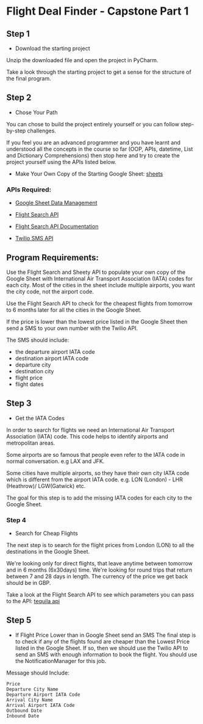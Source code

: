 # Flight Deal Finder - Capstone Part 1

## Step 1 
- Download the starting project

Unzip the downloaded file and open the project in PyCharm.

Take a look through the starting project to get a sense for the structure of the final program.

## Step 2
- Chose Your Path  

You can chose to build the project entirely yourself or you can follow step-by-step challenges.  

If you feel you are an advanced programmer and you have learnt and understood all the concepts in the course so far (OOP, APIs, datetime, List and Dictionary Comprehensions) then stop here and try to create the project yourself using the APIs listed below.  

- Make Your Own Copy of the Starting Google Sheet: [sheets](https://docs.google.com/spreadsheets/d/1YMK-kYDYwuiGZoawQy7zyDjEIU9u8oggCV4H2M9j7os/edit?usp=sharing)

### APIs Required:

- [Google Sheet Data Management](https://sheety.co/)

- [Flight Search API](https://partners.kiwi.com/)

- [Flight Search API Documentation](https://tequila.kiwi.com/portal/docs/tequila_api)

- [Twilio SMS API](https://www.twilio.com/docs/sms)

## Program Requirements:

Use the Flight Search and Sheety API to populate your own copy of the Google Sheet with International Air Transport Association (IATA) codes for each city. Most of the cities in the sheet include multiple airports, you want the city code, not the airport code.

Use the Flight Search API to check for the cheapest flights from tomorrow to 6 months later for all the cities in the Google Sheet.

If the price is lower than the lowest price listed in the Google Sheet then send a SMS to your own number with the Twilio API.

The SMS should include:
- the departure airport IATA code
- destination airport IATA code
- departure city 
- destination city
- flight price
- flight dates

## Step 3
- Get the IATA Codes

In order to search for flights we need an International Air Transport Association (IATA) code. This code helps to identify airports and metropolitan areas.

Some airports are so famous that people even refer to the IATA code in normal conversation. e.g LAX and JFK.

Some cities have multiple airports, so they have their own city IATA code which is different from the airport IATA code. e.g. LON (London) - LHR (Heathrow)/ LGW(Gatwick) etc.

The goal for this step is to add the missing IATA codes for each city to the Google Sheet.

### Step 4 
- Search for Cheap Flights

The next step is to search for the flight prices from London (LON) to all the destinations in the Google Sheet.

We're looking only for direct flights, that leave anytime between tomorrow and in 6 months (6x30days) time. We're looking for round trips that return between 7 and 28 days in length. The currency of the price we get back should be in GBP.

Take a look at the Flight Search API to see which parameters you can pass to the API:
[tequila api](https://tequila.kiwi.com/portal/docs/tequila_api/search_api)

## Step 5 
- If Flight Price Lower than in Google Sheet send an SMS
The final step is to check if any of the flights found are cheaper than the Lowest Price listed in the Google Sheet. If so, then we should use the Twilio API to send an SMS with enough information to book the flight. You should use the NotificationManager for this job.

Message should Include:

```
Price
Departure City Name
Departure Airport IATA Code
Arrival City Name
Arrival Airport IATA Code
Outbound Date
Inbound Date
```
